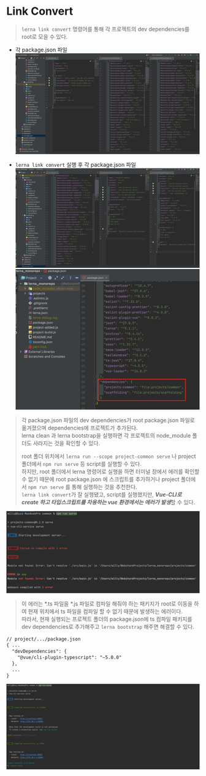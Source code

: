 # Link Convert
>```lerna link convert``` 명령어를 통해 각 프로젝트의 dev dependencies를 root로 모을 수 있다.  

- 각 package.json 파일
![package.json](../images/lerna/link_packages.png)

- ```lerna link convert``` 실행 후 각 package.json 파일
![convert_package.json](../images/lerna/link_convert_packages.png)
![root_package.json](../images/lerna/link_root_package.png)
>각 package.json 파일의 dev dependencies가 root package.json 파일로 옮겨졌으며 dependencies에 프로젝트가 추가된다.  
>lerna clean 과 lerna bootstrap을 실행하면 각 프로젝트의 node_module 폴더도 사라지는 것을 확인할 수 있다.  
>  
>root 폴더 위치에서 ```lerna run --scope project-common serve``` 나 project 폴더에서 ```npm run serve``` 등 script를 실행할 수 있다.  
>하지만, root 폴더에서 lerna 명령어로 실행을 하면 터미널 창에서 에러를 확인할 수 없기 때문에 root package.json 에 스크립트를 추가하거나 project 폴더에서 ```npm run serve``` 를 통해 실행하는 것을 추천한다.  
>```lerna link convert```가 잘 실행됐고, script를 실행했지만, ***Vue-CLI로 create 하고 타입스크립트를 차용하는 vue 환경에서는 에러가 발생***할 수 있다.

![script_error](../images/lerna/link_script_error.png)

>이 에러는 *.ts 파일을 *.js 파일로 컴파일 해줘야 하는 패키지가 root로 이동을 하여 현재 위치에서 ts 파일을 컴파일 할 수 없기 때문에 발생하는 에러이다.  
>따라서, 현재 실행되는 프로젝트 폴더의 package.json에 ts 컴파일 패키지를 dev dependencies로 추가해주고 ```lerna bootstrap``` 해주면 해결할 수 있다.
```
// project/.../package.json
{ ...
  "devDependencies": {
    "@vue/cli-plugin-typescript": "~5.0.0"
  },
  ...
}
```
![complete](../images/lerna/link_complete.png)



